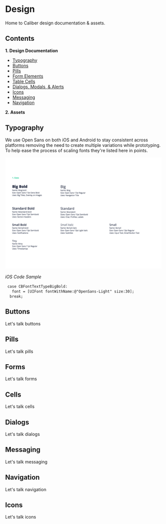 # Design

Home to Caliber design documentation & assets.

## Contents

**1. Design Documentation**
  * [Typography](#typography)
  * [Buttons](#buttons)
  * [Pills](#pills)
  * [Form Elements](#forms)
  * [Table Cells](#cells)
  * [Dialogs, Modals, & Alerts](#dialogs)
  * [Icons](#icons)
  * [Messaging](#messaging)
  * [Navigation](#navigation)

**2. Assets**

## Typography

We use Open Sans on both iOS and Android to stay consistent across platforms removing the need to create multiple variations while prototyping. To help ease the process of scaling fonts they're listed here in points.

![Typography](/support/typography.png "Typography")

*iOS Code Sample*
```
 case CBFontTextTypeBigBold:
   font = [UIFont fontWithName:@"OpenSans-Light" size:30];
  break;
```
 
## Buttons

Let's talk buttons

## Pills

Let's talk pills

## Forms

Let's talk forms

## Cells

Let's talk cells

## Dialogs

Let's talk dialogs

## Messaging

Let's talk messaging

## Navigation

Let's talk navigation

## Icons

Let's talk icons
